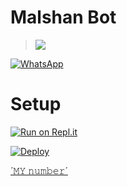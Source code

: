 # Malshan Bot
<p align="center">

> <a href="https://youtube.com/channel/UChP2lplECA2eZGCYLy_QeRA"><img src="https://img.shields.io/badge/Tutorial-Video-ff0000?style=for-the-badge&logo=youtube&logoColor=ff000000&link=https://www.youtube.com/c/BOTINDO" /><br>

<a href="https://chat.whatsapp.com/LWOdea4zvErAHkLNuAQkoP"><img alt="WhatsApp" src="https://img.shields.io/badge/-Whatsapp%20Group-lightgrey?style=for-the-badge&logo=whatsapp&logoColor=white"/></a>

# Setup

[![Run on Repl.it](https://repl.it/badge/github/quiec/whatsAlfa)](https://replit.com/@black-pantherpa/Malshan-Bot?v=1)

[![Deploy](https://www.herokucdn.com/deploy/button.svg)](https://heroku.com/deploy?template=https://github.com/BlackPanther-svg/Malshan-Bot)

[´𝙼𝚈 𝚗𝚞𝚖𝚋𝚎𝚛´](http://wa.me/94771573168)
